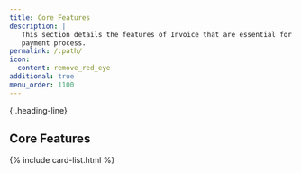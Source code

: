 ```yaml
---
title: Core Features
description: |
   This section details the features of Invoice that are essential for the
   payment process.
permalink: /:path/
icon:
  content: remove_red_eye
additional: true
menu_order: 1100
---
```


{:.heading-line}

## Core Features

{% include card-list.html %}

